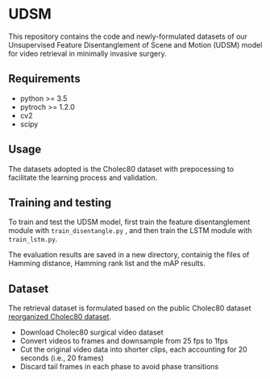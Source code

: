 # UDSM

This repository contains the code and newly-formulated datasets of our Unsupervised Feature Disentanglement of Scene and Motion (UDSM) model for video retrieval in minimally invasive surgery.

## Requirements

- python >= 3.5
- pytroch >= 1.2.0
- cv2
- scipy

## Usage

The datasets adopted is the Cholec80 dataset with prepocessing to facilitate the learning process and validation.

## Training and testing

To train and test the UDSM model, first train the feature disentanglement module with `train_disentangle.py` , and then train the LSTM module with `train_lstm.py`.

The evaluation results are saved in a new directory, containig the files of Hamming distance, Hamming rank list and the mAP results. 

## Dataset

The retrieval dataset is formulated based on the public Cholec80 dataset [reorganized Cholec80 dataset](https://drive.google.com/drive/folders/1SfzxnxiY90ztK1FrIz30YjLI5jPu1GVv?usp=sharing).
- Download Cholec80 surgical video dataset
- Convert videos to frames and downsample from 25 fps to 1fps
- Cut the original video data into shorter clips, each accounting for 20 seconds (i.e., 20 frames)
- Discard tail frames in each phase to avoid phase transitions



